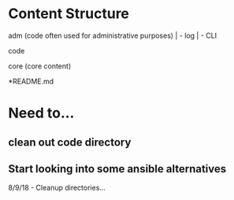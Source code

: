 # Content Structure

adm (code often used for administrative purposes)
      | - log
	  | - CLI
	  
code

core (core content)

*README.md

# Need to...
## clean out code directory
## Start looking into some ansible alternatives
8/9/18 - Cleanup directories...
